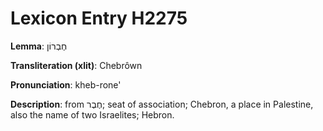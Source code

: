 # Lexicon Entry H2275

**Lemma**: חֶבְרוֹן

**Transliteration (xlit)**: Chebrôwn

**Pronunciation**: kheb-rone'

**Description**:
from חֶבֶר; seat of association; Chebron, a place in Palestine, also the name of two Israelites; Hebron.

